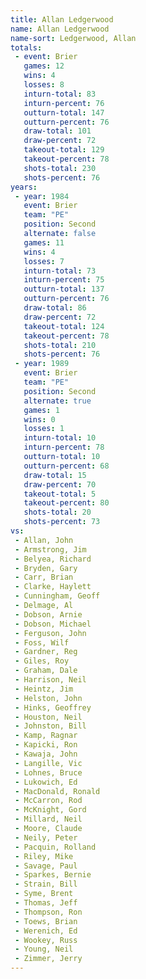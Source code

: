 ```yaml
---
title: Allan Ledgerwood
name: Allan Ledgerwood
name-sort: Ledgerwood, Allan
totals:
 - event: Brier
   games: 12
   wins: 4
   losses: 8
   inturn-total: 83
   inturn-percent: 76
   outturn-total: 147
   outturn-percent: 76
   draw-total: 101
   draw-percent: 72
   takeout-total: 129
   takeout-percent: 78
   shots-total: 230
   shots-percent: 76
years:
 - year: 1984
   event: Brier
   team: "PE"
   position: Second
   alternate: false
   games: 11
   wins: 4
   losses: 7
   inturn-total: 73
   inturn-percent: 75
   outturn-total: 137
   outturn-percent: 76
   draw-total: 86
   draw-percent: 72
   takeout-total: 124
   takeout-percent: 78
   shots-total: 210
   shots-percent: 76
 - year: 1989
   event: Brier
   team: "PE"
   position: Second
   alternate: true
   games: 1
   wins: 0
   losses: 1
   inturn-total: 10
   inturn-percent: 78
   outturn-total: 10
   outturn-percent: 68
   draw-total: 15
   draw-percent: 70
   takeout-total: 5
   takeout-percent: 80
   shots-total: 20
   shots-percent: 73
vs:
 - Allan, John
 - Armstrong, Jim
 - Belyea, Richard
 - Bryden, Gary
 - Carr, Brian
 - Clarke, Haylett
 - Cunningham, Geoff
 - Delmage, Al
 - Dobson, Arnie
 - Dobson, Michael
 - Ferguson, John
 - Foss, Wilf
 - Gardner, Reg
 - Giles, Roy
 - Graham, Dale
 - Harrison, Neil
 - Heintz, Jim
 - Helston, John
 - Hinks, Geoffrey
 - Houston, Neil
 - Johnston, Bill
 - Kamp, Ragnar
 - Kapicki, Ron
 - Kawaja, John
 - Langille, Vic
 - Lohnes, Bruce
 - Lukowich, Ed
 - MacDonald, Ronald
 - McCarron, Rod
 - McKnight, Gord
 - Millard, Neil
 - Moore, Claude
 - Neily, Peter
 - Pacquin, Rolland
 - Riley, Mike
 - Savage, Paul
 - Sparkes, Bernie
 - Strain, Bill
 - Syme, Brent
 - Thomas, Jeff
 - Thompson, Ron
 - Toews, Brian
 - Werenich, Ed
 - Wookey, Russ
 - Young, Neil
 - Zimmer, Jerry
---
```

